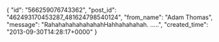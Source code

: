  {
   "id": "566259076743362",
   "post_id": "462493170453287_481624798540124",
   "from_name": "Adam Thomas",
   "message": "RahahahahahahahahHahhahahahah. .....",
   "created_time": "2013-09-30T14:28:17+0000"
 }
